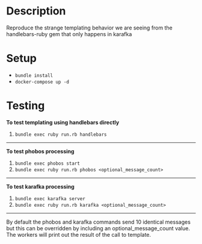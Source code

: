# Description

Reproduce the strange templating behavior we are seeing from the handlebars-ruby gem that only happens in karafka

# Setup

* `bundle install`
* `docker-compose up -d`

# Testing

**To test templating using handlebars directly**
1. `bundle exec ruby run.rb handlebars`

------

**To test phobos processing**
1. `bundle exec phobos start`
2. `bundle exec ruby run.rb phobos <optional_message_count>`

-------

**To test karafka processing**
1. `bundle exec karafka server`
2. `bundle exec ruby run.rb karafka <optional_message_count>`

-------

By default the phobos and karafka commands send 10 identical messages but this can be overridden by including an optional_message_count value. The workers will print out the result of the call to template.